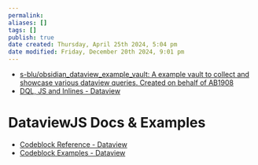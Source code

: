 ```yaml
---
permalink:
aliases: []
tags: []
publish: true
date created: Thursday, April 25th 2024, 5:04 pm
date modified: Friday, December 20th 2024, 9:01 pm
---
```


- [s-blu/obsidian_dataview_example_vault: A example vault to collect and showcase various dataview queries. Created on behalf of AB1908](https://github.com/s-blu/obsidian_dataview_example_vault) 
- [DQL, JS and Inlines - Dataview](https://blacksmithgu.github.io/obsidian-dataview/queries/dql-js-inline/)

# DataviewJS Docs & Examples

- [Codeblock Reference - Dataview](https://blacksmithgu.github.io/obsidian-dataview/api/code-reference/)
- [Codeblock Examples - Dataview](https://blacksmithgu.github.io/obsidian-dataview/api/code-examples/)

